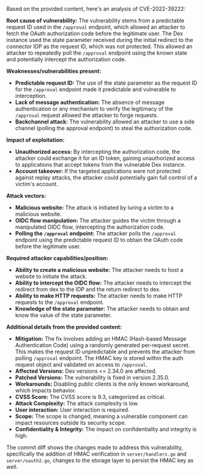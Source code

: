 Based on the provided content, here's an analysis of CVE-2022-39222:

**Root cause of vulnerability:**
The vulnerability stems from a predictable request ID used in the `/approval` endpoint, which allowed an attacker to fetch the OAuth authorization code before the legitimate user. The Dex instance used the state parameter received during the initial redirect to the connector IDP as the request ID, which was not protected. This allowed an attacker to repeatedly poll the `/approval` endpoint using the known state and potentially intercept the authorization code.

**Weaknesses/vulnerabilities present:**
- **Predictable request ID:** The use of the state parameter as the request ID for the `/approval` endpoint made it predictable and vulnerable to interception.
- **Lack of message authentication:** The absence of message authentication or any mechanism to verify the legitimacy of the `/approval` request allowed the attacker to forge requests.
- **Backchannel attack:** The vulnerability allowed an attacker to use a side channel (polling the approval endpoint) to steal the authorization code.

**Impact of exploitation:**
- **Unauthorized access:** By intercepting the authorization code, the attacker could exchange it for an ID token, gaining unauthorized access to applications that accept tokens from the vulnerable Dex instance.
- **Account takeover:** If the targeted applications were not protected against replay attacks, the attacker could potentially gain full control of a victim's account.

**Attack vectors:**
- **Malicious website:** The attack is initiated by luring a victim to a malicious website.
- **OIDC flow manipulation:** The attacker guides the victim through a manipulated OIDC flow, intercepting the authorization code.
- **Polling the `/approval` endpoint:** The attacker polls the `/approval` endpoint using the predictable request ID to obtain the OAuth code before the legitimate user.

**Required attacker capabilities/position:**
- **Ability to create a malicious website:** The attacker needs to host a website to initiate the attack.
- **Ability to intercept the OIDC flow:** The attacker needs to intercept the redirect from dex to the IDP and the return redirect to dex.
- **Ability to make HTTP requests:** The attacker needs to make HTTP requests to the `/approval` endpoint.
- **Knowledge of the state parameter:** The attacker needs to obtain and know the value of the state parameter.

**Additional details from the provided content:**
- **Mitigation:** The fix involves adding an HMAC (Hash-based Message Authentication Code) using a randomly generated per-request secret. This makes the request ID unpredictable and prevents the attacker from polling `/approval` endpoint. The HMAC key is stored within the auth request object and validated on access to `/approval`.
- **Affected Versions:** Dex versions <= 2.34.0 are affected.
- **Patched Versions:** The vulnerability is fixed in version 2.35.0.
- **Workarounds:** Disabling public clients is the only known workaround, which impacts behavior.
- **CVSS Score:** The CVSS score is 9.3, categorized as critical.
- **Attack Complexity:** The attack complexity is low.
- **User interaction:** User interaction is required.
- **Scope:** The scope is changed, meaning a vulnerable component can impact resources outside its security scope.
- **Confidentiality & Integrity:** The impact on confidentiality and integrity is high.

The commit diff shows the changes made to address this vulnerability, specifically the addition of HMAC verification in `server/handlers.go` and `server/oauth2.go`, changes to the storage layer to persist the HMAC key as well.